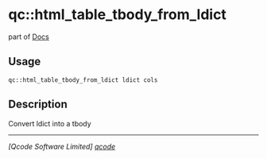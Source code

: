 qc::html_table_tbody_from_ldict
===============================

part of [Docs](.)

Usage
-----
`qc::html_table_tbody_from_ldict ldict cols`

Description
-----------
Convert ldict into a tbody

----------------------------------
*[Qcode Software Limited] [qcode]*

[qcode]: www.qcode.co.uk "Qcode Software"